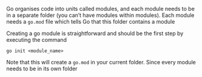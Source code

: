 Go organises code into units called modules, and each module needs to be in a separate folder (you can’t have modules within modules). Each module needs a `go.mod` file
which tells Go that this folder contains a module

Creating a go module is straightforward and should be the first step by executing the command

`go init <module_name>`

Note that this will create a `go.mod` in your current folder. Since every module needs to be in its own folder

